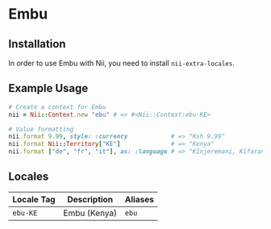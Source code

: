 <!-- This file has been generated. Source: languages/_template.md.erb -->

# Embu

## Installation

In order to use Embu with Nii, you need to install `nii-extra-locales`.

## Example Usage

``` ruby
# Create a context for Embu
nii = Nii::Context.new "ebu" # => #<Nii::Context:ebu-KE>

# Value formatting
nii.format 9.99, style: :currency            # => "Ksh 9.99"
nii.format Nii::Territory["KE"]              # => "Kenya"
nii.format ["de", "fr", "it"], as: :language # => "Kĩnjeremani, Kĩfaransa, Kĩitaliano"
```


## Locales

<table>
  <thead>
    <tr>
      <th>Locale Tag</th>
      <th>Description</th>
      <th>Aliases</th>
    </tr>
  </thead>
  <tbody>
    <tr>
      <td><code>ebu-KE</code></td>
      <td>Embu (Kenya)</td>
      <td><code>ebu</code></td>
    </tr>
  </tbody>
</table>

